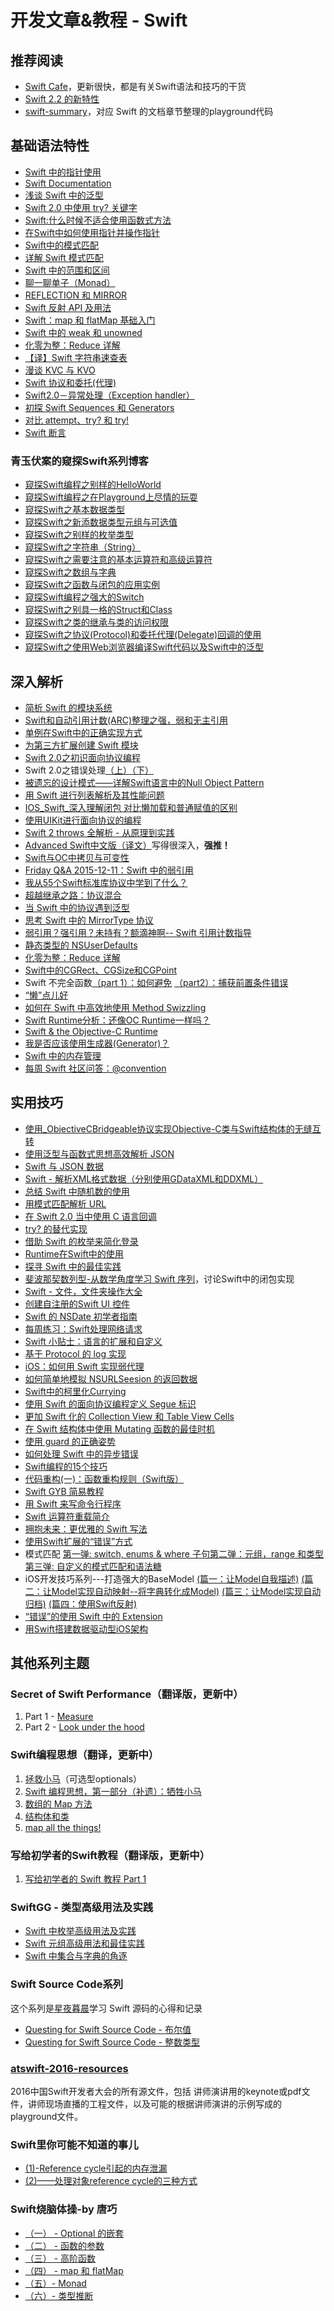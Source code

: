 # 开发文章&教程 - Swift
## 推荐阅读
- [Swift Cafe][1]，更新很快，都是有关Swift语法和技巧的干货
- [Swift 2.2 的新特性][2]
- [swift-summary][3]，对应 Swift 的文档章节整理的playground代码

## 基础语法特性
- [Swift 中的指针使用][4]
- [Swift Documentation][5]
- [浅谈 Swift 中的泛型][6]
- [Swift 2.0 中使用 try? 关键字][7]
- [Swift:什么时候不适合使用函数式方法][8]
- [在Swift中如何使用指针并操作指针][9]
- [Swift中的模式匹配][10]
- [详解 Swift 模式匹配][11]
- [Swift 中的范围和区间][12]
- [聊一聊单子（Monad）][13]
- [REFLECTION 和 MIRROR][14]
- [Swift 反射 API 及用法][15]
- [Swift：map 和 flatMap 基础入门][16]
- [Swift 中的 weak 和 unowned][17]
- [化零为整：Reduce 详解][18]
- [【译】Swift 字符串速查表][19]
- [漫谈 KVC 与 KVO][20]
- [Swift 协议和委托(代理)][21]
- [Swift2.0－异常处理（Exception handler）][22]
- [初探 Swift Sequences 和 Generators][23]
- [对比 attempt、try? 和 try!][24]
- [Swift 断言][25]

### 青玉伏案的窥探Swift系列博客
- [窥探Swift编程之别样的HelloWorld][26]
- [窥探Swift编程之在Playground上尽情的玩耍][27]
- [窥探Swift之基本数据类型][28]
- [窥探Swift之新添数据类型元组与可选值][29]
- [窥探Swift之别样的枚举类型][30]
- [窥探Swift之字符串（String）][31]
- [窥探Swift之需要注意的基本运算符和高级运算符][32]
- [窥探Swift之数组与字典][33]
- [窥探Swift之函数与闭包的应用实例][34]
- [窥探Swift编程之强大的Switch][35]
- [窥探Swift之别具一格的Struct和Class][36]
- [窥探Swift之类的继承与类的访问权限][37]
- [窥探Swift之协议(Protocol)和委托代理(Delegate)回调的使用][38]
- [窥探Swift之使用Web浏览器编译Swift代码以及Swift中的泛型][39]


## 深入解析
- [简析 Swift 的模块系统][40]
- [Swift和自动引用计数(ARC)整理之强，弱和无主引用][41]
- [单例在Swift中的正确实现方式][42]
- [为第三方扩展创建 Swift 模块][43]
- [Swift 2.0之初识面向协议编程][44]
- Swift 2.0之错误处理[（上）][45][（下）][46]
- [被遗忘的设计模式——详解Swift语言中的Null Object Pattern][47]
- [用 Swift 进行列表解析及其性能问题][48]
- [IOS\_Swift\_深入理解闭包 对比懒加载和普通赋值的区别][49]
- [使用UIKit进行面向协议的编程][50]
- [Swift 2 throws 全解析 - 从原理到实践][51]
- [Advanced Swift中文版（译文）][52]写得很深入，**强推！**
- [Swift与OC中拷贝与可变性][53]
- [Friday Q&A 2015-12-11：Swift 中的弱引用][54]
- [我从55个Swift标准库协议中学到了什么？][55]
- [超越继承之路：协议混合][56]
- [当 Swift 中的协议遇到泛型][57]
- [思考 Swift 中的 MirrorType 协议][58]
- [弱引用？强引用？未持有？额滴神啊-- Swift 引用计数指导][59]
- [静态类型的 NSUserDefaults][60]
- [化零为整：Reduce 详解][61]
- [Swift中的CGRect、CGSize和CGPoint][62]
- Swift 不完全函数[（part 1）：如何避免][63] [（part2）：捕获前置条件错误][64]
- [“懒”点儿好][65]
- [如何在 Swift 中高效地使用 Method Swizzling][66]
- [Swift Runtime分析：还像OC Runtime一样吗？][67]
- [Swift & the Objective-C Runtime][68]
- [我是否应该使用生成器(Generator)？][69]
- [Swift 中的内存管理][70]
- [每周 Swift 社区问答：@convention][71]

## 实用技巧
- [使用\_ObjectiveCBridgeable协议实现Objective-C类与Swift结构体的无缝互转][72]
- [使用泛型与函数式思想高效解析 JSON][73]
- [Swift 与 JSON 数据][74]
- [Swift - 解析XML格式数据（分别使用GDataXML和DDXML）][75]
- [总结 Swift 中随机数的使用][76]
- [用模式匹配解析 URL][77]
- [在 Swift 2.0 当中使用 C 语言回调][78]
- [try? 的替代实现][79]
- [借助 Swift 的枚举来简化登录][80]
- [Runtime在Swift中的使用][81]
- [探寻 Swift 中的最佳实践][82]
- [斐波那契数列型-从数学角度学习 Swift 序列][83]，讨论Swift中的闭包实现
- [Swift - 文件，文件夹操作大全][84]
- [创建自注册的Swift UI 控件][85]
- [Swift 的 NSDate 初学者指南][86]
- [每周练习：Swift处理网络请求][87]
- [Swift 小贴士：语言的扩展和自定义][88]
- [基于 Protocol 的 log 实现][89]
- [iOS：如何用 Swift 实现弱代理][90]
- [如何简单地模拟 NSURLSeesion 的返回数据][91]
- [Swift中的柯里化Currying][92]
- [使用 Swift 的面向协议编程定义 Segue 标识][93]
- [更加 Swift 化的 Collection View 和 Table View Cells][94]
- [在 Swift 结构体中使用 Mutating 函数的最佳时机][95]
- [使用 guard 的正确姿势][96]
- [如何处理 Swift 中的异步错误][97]
- [Swift编程的15个技巧][98]
- [代码重构(一)：函数重构规则（Swift版）][99]
- [Swift GYB 简易教程][100]
- [用 Swift 来写命令行程序][101]
- [Swift 运算符重载简介][102]
- [拥抱未来：更优雅的 Swift 写法][103]
- [使用Swift扩展的“错误”方式][104]
- 模式匹配 [第一弹: switch, enums & where 子句][105][第二弹：元组，range 和类型][106][第三弹: 自定义的模式匹配和语法糖][107]
- iOS开发技巧系列---打造强大的BaseModel [(篇一：让Model自我描述)][108] [(篇二：让Model实现自动映射--将字典转化成Model)][109] [(篇三：让Model实现自动归档)][110] [(篇四：使用Swift反射)][111]
- [“错误”的使用 Swift 中的 Extension][112]
- [用Swift搭建数据驱动型iOS架构][113]

## 其他系列主题
### Secret of Swift Performance（翻译版，更新中）
1. Part 1 - [Measure][114]
2. Part 2 - [Look under the hood][115]

### Swift编程思想（翻译，更新中）
1. [拯救小马][116]（可选型optionals）
2. [Swift 编程思想，第一部分（补遗）：牺牲小马][117]
2. [数组的 Map 方法][118]
3. [结构体和类][119]
1. [map all the things!][120]

### 写给初学者的Swift教程（翻译版，更新中）
1. [写给初学者的 Swift 教程 Part 1][121]

### SwiftGG - 类型高级用法及实践
- [Swift 中枚举高级用法及实践][122]
- [Swift 元组高级用法和最佳实践][123]
- [Swift 中集合与字典的角逐][124]

### Swift Source Code系列
这个系列是[星夜暮晨][125]学习 Swift 源码的心得和记录
- [Questing for Swift Source Code - 布尔值][126]
- [Questing for Swift Source Code -  整数类型][127]

### [atswift-2016-resources][128]
2016中国Swift开发者大会的所有源文件，包括 讲师演讲用的keynote或pdf文件，讲师现场直播的工程文件，以及可能的根据讲师演讲的示例写成的playground文件。

### Swift里你可能不知道的事儿
- [(1)-Reference cycle引起的内存泄漏][129]
- [(2)——处理对象reference cycle的三种方式][130]

### Swift烧脑体操-by 唐巧
- [（一） - Optional 的嵌套][131]
- [（二） - 函数的参数][132]
- [（三） - 高阶函数][133]
- [（四） - map 和 flatMap][134]
- [（五）- Monad][135]
- [（六）- 类型推断][136]

[1]:	http://swiftcafe.io/ "Swift Cafe"
[2]:	http://chengway.in/swift-2-2-de-xin-te-xing/
[3]:	https://github.com/jakarmy/swift-summary "swift-summary"
[4]:	http://onevcat.com/2015/01/swift-pointer/
[5]:	http://nshipster.cn/swift-documentation/
[6]:	http://swift.gg/2015/09/16/swift-generics/ "浅谈 Swift 中的泛型"
[7]:	http://swift.gg/2015/08/31/swift-2-lets-try/ "Swift 2.0 中使用 try? 关键字"
[8]:	http://swift.gg/2015/08/28/swift_when_the_functional_approach_is_not_right/ "Swift:什么时候不适合使用函数式方法"
[9]:	https://github.com/icepy/_posts/issues/3
[10]:	http://swift.gg/2015/10/16/swift-pattern-matching/ "Swift中的模式匹配"
[11]:	http://swift.gg/2015/10/27/swift-pattern-matching-in-detail/ "详解 Swift 模式匹配"
[12]:	http://swift.gg/2015/10/26/swift-ranges-and-intervals/ "Swift 中的范围和区间"
[13]:	http://swift.gg/2015/10/30/lets-talk-about-monads/ "聊一聊单子（Monad）"
[14]:	http://swifter.tips/reflect/
[15]:	http://swift.gg/2015/11/23/swift-reflection-api-what-you-can-do/ "Swift 反射 API 及用法"
[16]:	http://swift.gg/2015/11/26/swift-map-and-flatmap/ "Swift：map 和 flatMap 基础入门"
[17]:	http://swift.gg/2015/12/02/swift-weak-and-unowned/ "Swift 中的 weak 和 unowned"
[18]:	http://swift.gg/2015/12/10/reduce-all-the-things/ "化零为整：Reduce 详解"
[19]:	http://www.cocoachina.com/swift/20151218/14746.html
[20]:	http://swiftcafe.io/2016/01/03/kvc/ "漫谈 KVC 与 KVO"
[21]:	http://www.cnblogs.com/xilanglang/p/5143613.html "Swift 协议和委托(代理)"
[22]:	http://www.cnblogs.com/GarveyCalvin/p/5081608.html "Swift2.0－异常处理（Exception handler）"
[23]:	http://swift.gg/2016/03/10/experimenting-with-swift-2-sequencetype-generatortype/ "初探 Swift Sequences 和 Generators"
[24]:	http://swift.gg/2016/04/15/swift-my-attempt-code-vs-try-and-try/ "对比 attempt、try? 和 try!"
[25]:	http://swift.gg/2016/05/11/friday-qa-2016-03-04-swift-asserts/ "Friday Q&A 2016-03-04：Swift 断言"
[26]:	http://www.cnblogs.com/ludashi/p/4451207.html "窥探Swift编程之别样的HelloWorld"
[27]:	http://www.cnblogs.com/ludashi/p/4451481.html "窥探Swift编程之在Playground上尽情的玩耍"
[28]:	http://www.cnblogs.com/ludashi/p/4454496.html "窥探Swift之基本数据类型"
[29]:	http://www.cnblogs.com/ludashi/p/4711010.html "窥探Swift之新添数据类型元组与可选值"
[30]:	http://www.cnblogs.com/ludashi/p/4721158.html "窥探Swift之别样的枚举类型"
[31]:	http://www.cnblogs.com/ludashi/p/4725018.html "窥探Swift之字符串（String）"
[32]:	http://www.cnblogs.com/ludashi/p/4963036.html "窥探Swift之需要注意的基本运算符和高级运算符"
[33]:	http://www.cnblogs.com/ludashi/p/5006321.html "窥探Swift之数组与字典"
[34]:	http://www.cnblogs.com/ludashi/p/4968837.html "窥探Swift之函数与闭包的应用实例"
[35]:	http://www.cnblogs.com/ludashi/p/5033542.html "窥探Swift编程之强大的Switch"
[36]:	http://www.cnblogs.com/ludashi/p/5044196.html "窥探Swift之别具一格的Struct和Class"
[37]:	http://www.cnblogs.com/ludashi/p/5048831.html "窥探Swift之类的继承与类的访问权限"
[38]:	http://www.cnblogs.com/ludashi/p/5057858.html "窥探Swift之协议(Protocol)和委托代理(Delegate)回调的使用"
[39]:	http://www.cnblogs.com/ludashi/p/5066286.html "窥探Swift之使用Web浏览器编译Swift代码以及Swift中的泛型"
[40]:	http://www.cocoachina.com/industry/20140621/8904.html
[41]:	http://www.devtf.cn/?p=462
[42]:	http://www.devtf.cn/?p=937
[43]:	http://andelf.github.io/blog/2015/01/23/swift-3rd-library-install-as-swift-modules/
[44]:	http://www.swiftyper.com/Swift/introducing-protocol-oriented-programming-in-swift-2.html "Swift 2.0之初识面向协议编程"
[45]:	http://www.swiftyper.com/Swift/swift2_error_handling.html
[46]:	http://www.swiftyper.com/Swift/swift2_error_handling_part_2.html
[47]:	http://www.csdn.net/article/2015-11-17/2826234-null-object-pattern-in-swift
[48]:	http://swift.gg/2015/10/29/list-comprehensions-and-performance-with-swift/ "用 Swift 进行列表解析及其性能问题"
[49]:	http://blog.csdn.net/zimo2013/article/details/50073691 "IOS_Swift_深入理解闭包 对比懒加载和普通赋值的区别"
[50]:	http://www.cocoachina.com/ios/20151208/14581.html
[51]:	http://www.ibm.com/developerworks/cn/mobile/mo-cn-swift/index.html "Swift 2 throws 全解析 - 从原理到实践"
[52]:	http://www.jianshu.com/p/18744b078508 "Advanced Swift中文版"
[53]:	http://649395594.github.io/blog/2015/12/23/swiftyu-oczhong-kao-bei-yu-ke-bian-xing/ "Swift与OC中拷贝与可变性"
[54]:	http://swift.gg/2015/12/28/friday-qa-2015-12-11-swift-weak-references/ "Friday Q&A 2015-12-11：Swift 中的弱引用"
[55]:	http://www.cocoachina.com/swift/20160107/14868.html
[56]:	http://chengway.in/chao-yue-ji-cheng-zhi-lu-xie-yi-hun-he/
[57]:	http://chengway.in/dang-swift-zhong-de-fan-xing-yu-dao-xie-yi/
[58]:	http://segmentfault.com/a/1190000004388185 "思考 Swift 中的 MirrorType 协议"
[59]:	http://www.cocoachina.com/swift/20160202/15182.html
[60]:	http://swift.gg/2016/02/17/nsuserdefaults-static/ "静态类型的 NSUserDefaults"
[61]:	http://swift.gg/2015/12/10/reduce-all-the-things/ "化零为整：Reduce 详解"
[62]:	http://www.jianshu.com/p/da3c2c30e072 "Swift中的CGRect、CGSize和CGPoint"
[63]:	http://www.cocoachina.com/swift/20160321/15729.html
[64]:	http://www.cocoachina.com/swift/20160323/15751.html
[65]:	http://swift.gg/2016/03/25/being-lazy/ "“懒”点儿好"
[66]:	http://swift.gg/2016/03/29/effective-method-swizzling-with-swift/ "如何在 Swift 中高效地使用 Method Swizzling"
[67]:	http://mp.weixin.qq.com/s?__biz=MzA3ODg4MDk0Ng==&mid=403153173&idx=1&sn=c631f95b28a0eb4b842a9494e43a30e5
[68]:	http://nshipster.cn/swift-objc-runtime/ "Swift & the Objective-C Runtime"
[69]:	http://swift.gg/2016/04/14/should-i-be-using-a-generator-or-not/ "我是否应该使用生成器(Generator)？"
[70]:	http://forrestchang.github.io/2016/04/15/swift-arc-notes/
[71]:	http://swift.gg/2016/05/18/swift-qa-2016-05-18/ "每周 Swift 社区问答：@convention"
[72]:	http://southpeak.github.io/blog/2015/10/26/objectivecbridgeable-protocol-for-objectivec-class-and-swift-struct/
[73]:	http://codebuild.me/2015/09/14/efficient-json-in-swift-with-functional-concepts-and-generics/
[74]:	http://swiftcafe.io/2015/07/18/swift-json/
[75]:	http://www.hangge.com/blog/cache/detail_646.html
[76]:	http://www.cocoachina.com/swift/20151013/13624.html
[77]:	http://swift.gg/2015/09/15/urls-and-pattern-matching/
[78]:	http://swift.gg/2015/11/11/c-callbacks-in-swift/ "在 Swift 2.0 当中使用 C 语言回调"
[79]:	http://swift.gg/2015/10/13/alternatives-to-try-swiftlang/ "try? 的替代实现"
[80]:	https://realm.io/cn/news/david-east-simplifying-login-swift-enums/ "借助 Swift 的枚举来简化登录"
[81]:	https://github.com/icepy/_posts/issues/8
[82]:	https://realm.io/cn/news/gotocph-ash-furrow-best-practices-swift/ "探寻 Swift 中的最佳实践"
[83]:	http://swift.gg/2015/12/04/the-fibonacci-sequencetype/ "斐波那契数列型-从数学角度学习 Swift 序列"
[84]:	http://www.hangge.com/blog/cache/detail_527.html "Swift - 文件，文件夹操作大全"
[85]:	http://www.devtf.cn/?p=1162 "创建自注册的Swift UI 控件"
[86]:	http://swift.gg/2015/12/14/a-beginners-guide-to-nsdate-in-swift/ "Swift 的 NSDate 初学者指南"
[87]:	https://github.com/icepy/_posts/issues/10 "每周练习：Swift处理网络请求"
[88]:	http://www.cocoachina.com/swift/20151223/14774.html
[89]:	http://www.cocoachina.com/swift/20160118/14935.html
[90]:	http://swift.gg/2016/01/19/ios-weak-delegates-swift/ "iOS：如何用 Swift 实现弱代理"
[91]:	http://swift.gg/2016/01/22/an-easy-way-to-stub-nsurlsession/ "如何简单地模拟 NSURLSeesion 的返回数据"
[92]:	http://segmentfault.com/a/1190000004340919 "Swift中的柯里化Currying"
[93]:	http://swift.gg/2016/02/01/protocol-oriented-segue-identifiers-swift/ "使用 Swift 的面向协议编程定义 Segue 标识"
[94]:	http://swift.gg/2016/02/02/being-swifty-with-collection-view-and-table-view-cells/ "更加 Swift 化的 Collection View 和 Table View Cells"
[95]:	http://swift.gg/2016/02/06/when-to-use-mutating-functions-in-swift-structs/ "在 Swift 结构体中使用 Mutating 函数的最佳时机"
[96]:	http://swift.gg/2016/02/14/swift-guard-radix/ "使用 guard 的正确姿势"
[97]:	http://swift.gg/2016/02/16/async-errors/ "如何处理 Swift 中的异步错误"
[98]:	http://geek.csdn.net/news/detail/58593
[99]:	http://www.cnblogs.com/ludashi/p/5223241.html "代码重构(一)：函数重构规则（Swift版）"
[100]:	http://swift.gg/2016/03/04/a-short-swift-gyb-tutorial/ "Swift GYB 简易教程"
[101]:	http://swift.gg/2016/03/28/command-line-utilities-in-swift/ "用 Swift 来写命令行程序"
[102]:	http://swift.gg/2016/04/19/operator-overloading-swift/ "Swift 运算符重载简介"
[103]:	https://realm.io/cn/news/doios-daniel-steinberg-ready-for-the-future/ "拥抱未来：更优雅的 Swift 写法"
[104]:	http://geek.csdn.net/news/detail/67296 "使用Swift扩展的“错误”方式"
[105]:	http://swift.gg/2016/04/26/pattern-matching-1/ "模式匹配第一弹: switch, enums & where 子句"
[106]:	http://swift.gg/2016/04/27/pattern-matching-2/ "模式匹配第二弹：元组，range 和类型"
[107]:	http://swift.gg/2016/04/28/pattern-matching-3/ "模式匹配第三弹: 自定义的模式匹配和语法糖"
[108]:	http://www.jianshu.com/p/53b1e5785b24 "iOS开发技巧系列---打造强大的BaseModel(篇一：让Model自我描述)"
[109]:	http://www.jianshu.com/p/7d94e49297b6 "iOS开发技巧系列---打造强大的BaseModel(篇二：让Model实现自动映射--将字典转化成Model)"
[110]:	http://www.jianshu.com/p/afe92d90c563 "iOS开发技巧系列---打造强大的BaseModel(篇三：让Model实现自动归档)"
[111]:	http://www.jianshu.com/p/2a7176f3f879 "iOS开发技巧系列---打造强大的BaseModel(篇四：使用Swift反射)"
[112]:	http://swift.gg/2016/05/16/using-swift-extensions/ "“错误”的使用 Swift 中的 Extension"
[113]:	http://mrpeak.cn/blog/swift-dda/ "用Swift搭建数据驱动型iOS架构"
[114]:	http://southpeak.github.io/blog/2015/11/05/secret-of-swift-performance-part-1/
[115]:	http://southpeak.github.io/blog/2015/11/05/secret-of-swift-performance-part-2/
[116]:	http://swift.gg/2015/09/29/thinking-in-swift-1/ "Swift 编程思想，第一部分：拯救小马"
[117]:	http://swift.gg/2016/03/21/thinking-in-swift-1-addendum/ "Swift 编程思想，第一部分（补遗）：牺牲小马"
[118]:	http://swift.gg/2015/10/09/thinking-in-swift-2/ "Swift 编程思想，第二部分：数组的 Map 方法"
[119]:	http://alisoftware.github.io/swift/2015/10/03/thinking-in-swift-3/ "Swift编程思想第三部分：结构体和类"
[120]:	http://swift.gg/2015/10/22/thinking-in-swift-4/ "Swift 编程思想 Part 4：map all the things!"
[121]:	http://swift.gg/2015/11/13/swift-tutorial-for-beginners-part-1/ "写给初学者的 Swift 教程 Part 1"
[122]:	http://swift.gg/2015/11/20/advanced-practical-enum-examples/ "Swift 中枚举高级用法及实践"
[123]:	http://swift.gg/2015/10/10/tuples-swift-advanced-usage-best-practices/ "Swift 元组高级用法和最佳实践"
[124]:	http://swift.gg/2016/01/20/sets-vs-dictionaries-smackdown-in-swiftlang/ "Swift 中集合与字典的角逐"
[125]:	http://www.jianshu.com/users/ef1058d2d851 "星夜暮晨"
[126]:	http://www.jianshu.com/p/217510b270f1 "Questing for Swift Source Code - 布尔值"
[127]:	http://www.jianshu.com/p/ae67b4d37159 "Questing for Swift Source Code -  整数类型"
[128]:	https://github.com/atConf/atswift-2016-resources "atswift-2016-resources"
[129]:	http://segmentfault.com/a/1190000004331260 "Swift里你可能不知道的事儿(1)-Reference cycle引起的内存泄漏"
[130]:	http://segmentfault.com/a/1190000004345727 "Swift里你可能不知道的事儿(2)——处理对象reference cycle的三种方式"
[131]:	http://www.infoq.com/cn/articles/swift-brain-gym-optional
[132]:	http://www.infoq.com/cn/articles/swift-brain-gym-arguments?utm_campaign=rightbar_v2&utm_source=infoq&utm_medium=articles_link&utm_content=link_text "Swift 烧脑体操（二） - 函数的参数"
[133]:	http://www.infoq.com/cn/articles/swift-brain-gym-high-order-function?utm_campaign=rightbar_v2&utm_source=infoq&utm_medium=articles_link&utm_content=link_text "Swift 烧脑体操（三） - 高阶函数"
[134]:	http://www.infoq.com/cn/articles/swift-brain-gym-map-and-flatmap?utm_campaign=rightbar_v2&utm_source=infoq&utm_medium=articles_link&utm_content=link_text "Swift 烧脑体操（四） - map 和 flatMap"
[135]:	http://www.infoq.com/cn/articles/swift-brain-gym-monad?utm_campaign=rightbar_v2&utm_source=infoq&utm_medium=articles_link&utm_content=link_text "Swift 烧脑体操（五）- Monad"
[136]:	http://blog.devtang.com/2016/05/22/swift-gym-6-type-infer/ "Swift 烧脑体操（六）- 类型推断"